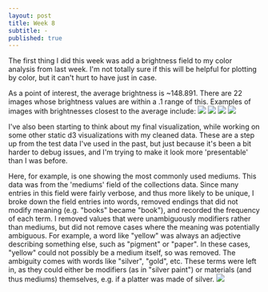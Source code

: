 ```yaml
---
layout: post
title: Week 8
subtitle: -
published: true
---
```

The first thing I did this week was add a brightness field to my color analysis from last week. I'm not totally sure if this will be helpful for plotting by color, but it can't hurt to have just in case. 

As a point of interest, the average brightness is ~148.891. There are 22 images whose brightness values are within a .1 range of this. Examples of images with brightnesses closest to the average include: 
![](/is-project/img/week08-bright1.jpg)
![](/is-project/img/week08-bright2.jpg)
![](/is-project/img/week08-bright3.jpg)
![](/is-project/img/week08-bright4.jpg)

I've also been starting to think about my final visualization, while working on some other static d3 visualizations with my cleaned data. These are a step up from the test data I've used in the past, but just because it's been a bit harder to debug issues, and I'm trying to make it look more 'presentable' than I was before.

Here, for example, is one showing the most commonly used mediums. This data was from the 'mediums' field of the collections data. Since many entries in this field were fairly verbose, and thus more likely to be unique, I broke down the field entries into words, removed endings that did not modify meaning (e.g. "books" became "book"), and recorded the frequency of each term. I removed values that were unambiguously modifiers rather than mediums, but did not remove cases where the meaning was potentially ambiguous. For example, a word like "yellow" was always an adjective describing something else, such as "pigment" or "paper". In these cases, "yellow" could not possibly be a medium itself, so was removed. The ambiguity comes with words like "silver", "gold", etc. These terms were left in, as they could either be modifiers (as in "silver paint") or materials (and thus mediums) themselves, e.g. if a platter was made of silver.
![](/is-project/img/week08-common-mediums.png)


